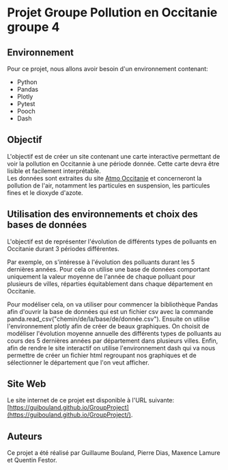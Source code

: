 # Projet Groupe Pollution en Occitanie groupe 4

## Environnement

Pour ce projet, nous allons avoir besoin d'un environnement contenant:

- Python
- Pandas
- Plotly
- Pytest
- Pooch
- Dash

## Objectif

L'objectif est de créer un site contenant une carte interactive permettant de voir la pollution en Occitannie à une période donnée. Cette carte devra être lisible et facilement interprétable.\
Les données sont extraites du site [Atmo Occitanie](https://data-atmo-occitanie.opendata.arcgis.com/pages/liste-des-flux) et concerneront la pollution de l'air, notamment les particules en suspension, les particules fines et le dioxyde d'azote.

## Utilisation des environnements et choix des bases de données

L'objectif est de représenter l'évolution de différents types de polluants en Occitanie durant 3 périodes différentes.

Par exemple, on s'intéresse à l'évolution des polluants durant les 5 dernières années. Pour cela on utilise une base de données comportant uniquement la valeur moyenne de l'année de chaque polluant pour plusieurs de villes, réparties équitablement dans chaque département en Occitanie.

Pour modéliser cela, on va utiliser pour commencer la bibliothèque Pandas afin d'ouvrir la base de données qui est un fichier csv avec la commande panda.read_csv("chemin/de/la/base/de/donnée.csv").
Ensuite on utilise l'environnement plotly afin de créer de beaux graphiques. On choisit de modéliser l'évolution moyenne annuelle des différents types de polluants au cours des 5 dernières années par département dans plusieurs villes.
Enfin, afin de rendre le site interactif on utilise l'environnement dash qui va nous permettre de créer un fichier html regroupant nos graphiques et de sélectionner le département que l'on veut afficher.

## Site Web

Le site internet de ce projet est disponible à l'URL suivante: [https://guibouland.github.io/GroupProject](https://guibouland.github.io/GroupProject/).

## Auteurs

Ce projet a été réalisé par Guillaume Bouland, Pierre Dias, Maxence Lamure et Quentin Festor.
